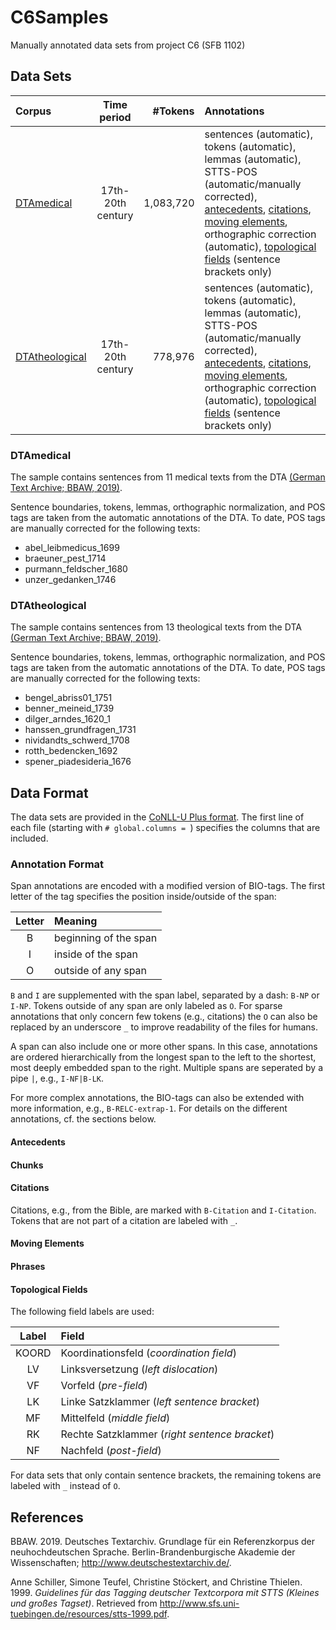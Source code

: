 # C6Samples
Manually annotated data sets from project C6 (SFB 1102)

## Data Sets

Corpus | Time period | #Tokens | Annotations
:------ | :-----------: | -------: | :------------
[DTAmedical](#dtamedical) | 17th-20th century | 1,083,720 | sentences (automatic), tokens (automatic), lemmas (automatic), STTS-POS (automatic/manually corrected), [antecedents](#antecedents), [citations](#citations), [moving elements](#moving-elements), orthographic correction (automatic), [topological fields](#topological-fields) (sentence brackets only)
[DTAtheological](#dtatheological) | 17th-20th century | 778,976 | sentences (automatic), tokens (automatic), lemmas (automatic), STTS-POS (automatic/manually corrected), [antecedents](#antecedents), [citations](#citations), [moving elements](#moving-elements), orthographic correction (automatic), [topological fields](#topological-fields) (sentence brackets only)

### DTAmedical

The sample contains sentences from 11 medical texts from the DTA [(German Text Archive; BBAW, 2019)](http://www.deutschestextarchiv.de/).

Sentence boundaries, tokens, lemmas, orthographic normalization, and POS tags are taken from the automatic annotations of the DTA.
To date, POS tags are manually corrected for the following texts:
- abel_leibmedicus_1699
- braeuner_pest_1714
- purmann_feldscher_1680
- unzer_gedanken_1746

### DTAtheological

The sample contains sentences from 13 theological texts from the DTA [(German Text Archive; BBAW, 2019)](http://www.deutschestextarchiv.de/).

Sentence boundaries, tokens, lemmas, orthographic normalization, and POS tags are taken from the automatic annotations of the DTA.
To date, POS tags are manually corrected for the following texts:
- bengel_abriss01_1751
- benner_meineid_1739
- dilger_arndes_1620_1
- hanssen_grundfragen_1731
- nividandts_schwerd_1708
- rotth_bedencken_1692
- spener_piadesideria_1676

## Data Format

The data sets are provided in the [CoNLL-U Plus format](https://universaldependencies.org/ext-format.html). The first line of each file (starting with `# global.columns = `) specifies the columns that are included.

### Annotation Format

Span annotations are encoded with a modified version of BIO-tags. The first letter of the tag specifies the position inside/outside of the span:

Letter | Meaning
 :---: | :-------------------------
 B | beginning of the span
 I | inside of the span
 O | outside of any span

`B` and `I` are supplemented with the span label, separated by a dash: `B-NP` or `I-NP`. Tokens outside of any span are only labeled as `O`. For sparse annotations that only concern few tokens (e.g., citations) the `O` can also be replaced by an underscore `_` to improve readability of the files for humans.

A span can also include one or more other spans. In this case, annotations are ordered hierarchically from the longest span to the left to the shortest, most deeply embedded span to the right. Multiple spans are seperated by a pipe `|`, e.g., `I-NF|B-LK`.

For more complex annotations, the BIO-tags can also be extended with more information, e.g., `B-RELC-extrap-1`. For details on the different annotations, cf. the sections below.

#### Antecedents

#### Chunks

#### Citations

Citations, e.g., from the Bible, are marked with `B-Citation` and `I-Citation`. Tokens that are not part of a citation are labeled with `_`.

#### Moving Elements

#### Phrases

#### Topological Fields

The following field labels are used:

Label | Field 
:---: | :----
KOORD | Koordinationsfeld (*coordination field*)
LV | Linksversetzung (*left dislocation*)
VF | Vorfeld (*pre-field*)
LK | Linke Satzklammer (*left sentence bracket*)
MF | Mittelfeld (*middle field*)
RK | Rechte Satzklammer (*right sentence bracket*)
NF | Nachfeld (*post-field*)

For data sets that only contain sentence brackets, the remaining tokens are labeled with `_` instead of `O`.

## References

BBAW. 2019. Deutsches Textarchiv. Grundlage für ein Referenzkorpus der neuhochdeutschen Sprache. Berlin-Brandenburgische Akademie der Wissenschaften; http://www.deutschestextarchiv.de/.

Anne Schiller, Simone Teufel, Christine Stöckert, and Christine Thielen. 1999. *Guidelines für das Tagging deutscher Textcorpora mit STTS (Kleines und großes Tagset)*. Retrieved from http://www.sfs.uni-tuebingen.de/resources/stts-1999.pdf.
